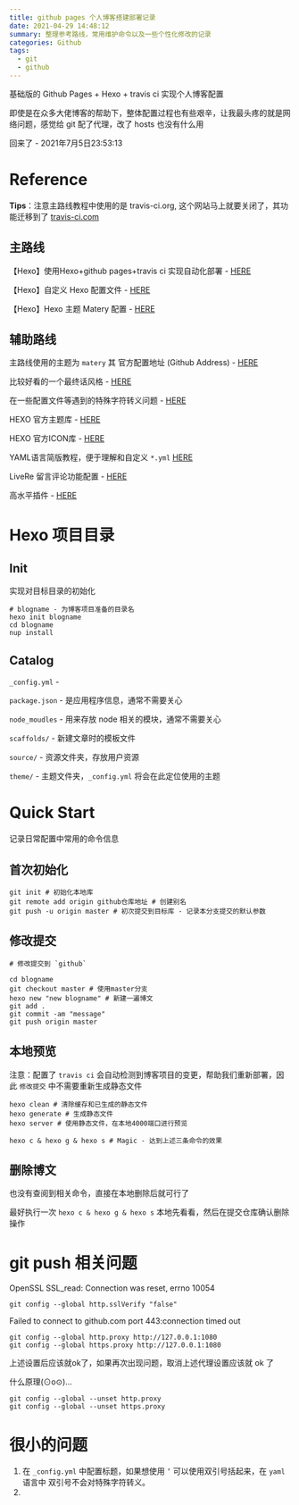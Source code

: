 ```yaml
---
title: github pages 个人博客搭建部署记录
date: 2021-04-29 14:48:12
summary: 整理参考路线，常用维护命令以及一些个性化修改的记录
categories: Github
tags:
  - git
  - github
---
```


基础版的 Github Pages + Hexo + travis ci 实现个人博客配置

即使是在众多大佬博客的帮助下，整体配置过程也有些艰辛，让我最头疼的就是网络问题，感觉给 git 配了代理，改了 hosts 也没有什么用

回来了 - 2021年7月5日23:53:13

# Reference

**Tips**：注意主路线教程中使用的是 travis-ci.org, 这个网站马上就要关闭了，其功能迁移到了 [travis-ci.com](https://travis-ci.com/)

## 主路线

【Hexo】使用Hexo+github pages+travis ci 实现自动化部署 - [HERE](https://www.cnblogs.com/mfrank/p/12829882.html)

【Hexo】自定义 Hexo 配置文件 - [HERE](https://www.cnblogs.com/mfrank/p/12830094.html)

【Hexo】Hexo 主题 Matery 配置 - [HERE](https://www.cnblogs.com/mfrank/p/12830097.html)

## 辅助路线

主路线使用的主题为 `matery` 其 官方配置地址 (Github Address) - [HERE](https://github.com/blinkfox/hexo-theme-matery/blob/develop/README_CN.md)

比较好看的一个最终话风格 - [HERE](https://matjenin.gitee.io/index.html)

在一些配置文件等遇到的特殊字符转义问题  - [HERE](https://wxnacy.com/2018/01/12/hexo-specific-symbol/)

HEXO 官方主题库 - [HERE](https://hexo.io/themes/)

HEXO 官方ICON库 - [HERE](https://fontawesome.com/icons?d=gallery&p=2)

YAML语言简版教程，便于理解和自定义 `*.yml` [HERE](http://www.ruanyifeng.com/blog/2016/07/yaml.html)

LiveRe 留言评论功能配置 - [HERE](https://starslove.me/2020/07/08/Hexo-comment/)

高水平插件 - [HERE](https://blog.csdn.net/q2158798/article/details/82354154)

# Hexo 项目目录

## Init

实现对目标目录的初始化

``` shell
# blogname - 为博客项目准备的目录名
hexo init blogname
cd blogname
nup install
```

## Catalog

`_config.yml` -

`package.json` - 是应用程序信息，通常不需要关心

`node_moudles` - 用来存放 node 相关的模块，通常不需要关心

`scaffolds/` - 新建文章时的模板文件

`source/` - 资源文件夹，存放用户资源

`theme/` - 主题文件夹，`_config.yml` 将会在此定位使用的主题

# Quick Start

记录日常配置中常用的命令信息

## 首次初始化

~~~shell
git init # 初始化本地库
git remote add origin github仓库地址 # 创建别名
git push -u origin master # 初次提交到目标库 - 记录本分支提交的默认参数
~~~

## 修改提交

~~~shell
# 修改提交到 `github`

cd blogname
git checkout master # 使用master分支
hexo new "new blogname" # 新建一遍博文
git add .
git commit -am "message"
git push origin master
~~~

## 本地预览

注意：配置了 `travis ci` 会自动检测到博客项目的变更，帮助我们重新部署，因此 `修改提交` 中不需要重新生成静态文件

~~~shell
hexo clean # 清除缓存和已生成的静态文件
hexo generate # 生成静态文件
hexo server # 使用静态文件，在本地4000端口进行预览

hexo c & hexo g & hexo s # Magic - 达到上述三条命令的效果
~~~

## 删除博文

也没有查阅到相关命令，直接在本地删除后就可行了

最好执行一次 `hexo c & hexo g & hexo s` 本地先看看，然后在提交仓库确认删除操作

# git push 相关问题

OpenSSL SSL_read: Connection was reset, errno 10054

~~~shell
git config --global http.sslVerify "false"
~~~

Failed to connect to github.com port 443:connection timed out

~~~shell
git config --global http.proxy http://127.0.0.1:1080
git config --global https.proxy http://127.0.0.1:1080
~~~

上述设置后应该就ok了，如果再次出现问题，取消上述代理设置应该就 ok 了

什么原理(⊙o⊙)…

~~~shell
git config --global --unset http.proxy
git config --global --unset https.proxy
~~~

# 很小的问题

1. 在 `_config.yml` 中配置标题，如果想使用 `’` 可以使用双引号括起来，在 `yaml` 语言中 双引号不会对特殊字符转义。
2.
